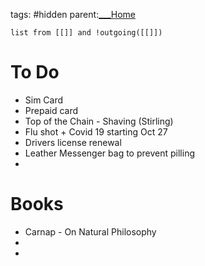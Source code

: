 tags: #hidden 
parent:[___Home](___Home.md)


```dataview
list from [[]] and !outgoing([[]])
```



# To Do


- Sim Card
- Prepaid card
- Top of the Chain - Shaving (Stirling)
- Flu shot + Covid 19  starting Oct 27
- Drivers license renewal
- Leather Messenger bag to prevent pilling
- 
# Books
- Carnap - On Natural Philosophy
- 
- 



